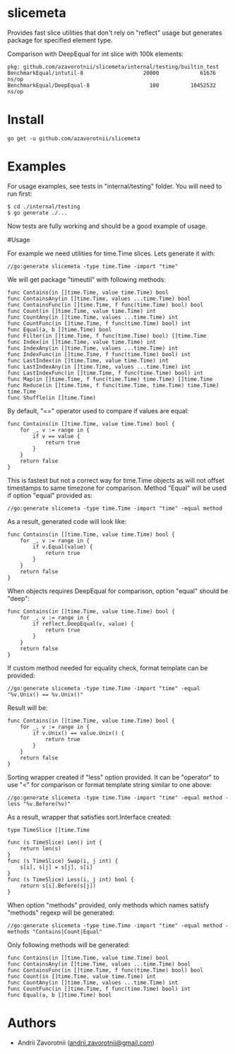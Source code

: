 # slicemeta

Provides fast slice utilities that don't rely on "reflect" usage but generates package for specified element type.

Comparison with DeepEqual for int slice with 100k elements:

    pkg: github.com/azavorotnii/slicemeta/internal/testing/builtin_test
    BenchmarkEqual/intutil-8                   20000             61676 ns/op
    BenchmarkEqual/DeepEqual-8                   100          10452532 ns/op

# Install

    go get -u github.com/azavorotnii/slicemeta

# Examples

For usage examples, see tests in "internal/testing" folder. You will need to run first:

    $ cd ./internal/testing
    $ go generate ./...

Now tests are fully working and should be a good example of usage.

#Usage

For example we need utilities for time.Time slices. Lets generate it with:

    //go:generate slicemeta -type time.Time -import "time"

We will get package "timeutil" with following methods:

    func Contains(in []time.Time, value time.Time) bool
    func ContainsAny(in []time.Time, values ...time.Time) bool
    func ContainsFunc(in []time.Time, f func(time.Time) bool) bool
    func Count(in []time.Time, value time.Time) int
    func CountAny(in []time.Time, values ...time.Time) int
    func CountFunc(in []time.Time, f func(time.Time) bool) int
    func Equal(a, b []time.Time) bool
    func Filter(in []time.Time, f func(time.Time) bool) []time.Time
    func Index(in []time.Time, value time.Time) int
    func IndexAny(in []time.Time, values ...time.Time) int
    func IndexFunc(in []time.Time, f func(time.Time) bool) int
    func LastIndex(in []time.Time, value time.Time) int
    func LastIndexAny(in []time.Time, values ...time.Time) int
    func LastIndexFunc(in []time.Time, f func(time.Time) bool) int
    func Map(in []time.Time, f func(time.Time) time.Time) []time.Time
    func Reduce(in []time.Time, f func(time.Time, time.Time) time.Time) time.Time
    func Shuffle(in []time.Time)

By default, "==" operator used to compare if values are equal:

    func Contains(in []time.Time, value time.Time) bool {
		for _, v := range in {
			if v == value {
				return true
			}
		}
		return false
    }

This is fastest but not a correct way for time.Time objects as will not offset timestamps to same timezone for
comparison. Method "Equal" will be used if option "equal" provided as:

    //go:generate slicemeta -type time.Time -import "time" -equal method

As a result, generated code will look like:

    func Contains(in []time.Time, value time.Time) bool {
        for _, v := range in {
            if v.Equal(value) {
                return true
            }
        }
        return false
    }

When objects requires DeepEqual for comparison, option "equal" should be "deep":

    func Contains(in []time.Time, value time.Time) bool {
        for _, v := range in {
            if reflect.DeepEqual(v, value) {
                return true
            }
        }
        return false
    }

If custom method needed for equality check, format template can be provided:

    //go:generate slicemeta -type time.Time -import "time" -equal "%v.Unix() == %v.Unix()"

Result will be:

    func Contains(in []time.Time, value time.Time) bool {
        for _, v := range in {
            if v.Unix() == value.Unix() {
                return true
            }
        }
        return false
    }

Sorting wrapper created if "less" option provided. It can be "operator" to use "<" for comparison or format template string similar to one above:

    //go:generate slicemeta -type time.Time -import "time" -equal method -less "%v.Before(%v)"

As a result, wrapper that satisfies sort.Interface created:

    type TimeSlice []time.Time

    func (s TimeSlice) Len() int {
        return len(s)
    }
    func (s TimeSlice) Swap(i, j int) {
        s[i], s[j] = s[j], s[i]
    }
    func (s TimeSlice) Less(i, j int) bool {
        return s[i].Before(s[j])
    }

When option "methods" provided, only methods which names satisfy "methods" regexp will be generated:

    //go:generate slicemeta -type time.Time -import "time" -equal method -methods "Contains|Count|Equal"

Only following methods will be generated:

    func Contains(in []time.Time, value time.Time) bool
    func ContainsAny(in []time.Time, values ...time.Time) bool
    func ContainsFunc(in []time.Time, f func(time.Time) bool) bool
    func Count(in []time.Time, value time.Time) int
    func CountAny(in []time.Time, values ...time.Time) int
    func CountFunc(in []time.Time, f func(time.Time) bool) int
    func Equal(a, b []time.Time) bool

# Authors

 * Andrii Zavorotnii (andrii.zavorotnii@gmail.com)
